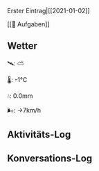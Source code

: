 Erster Eintrag|[[2021-01-02]]

[[📅 Aufgaben]]

## Wetter

🛰: ⛅️

🌡: -1°C

💧: 0.0mm

🌬: →7km/h

## Aktivitäts-Log

## Konversations-Log

